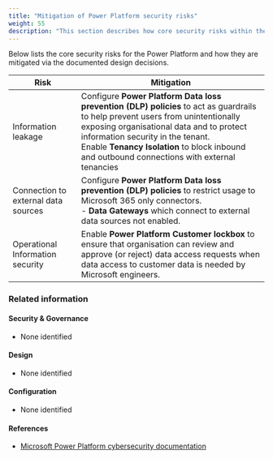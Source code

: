 ```yaml
---
title: "Mitigation of Power Platform security risks"
weight: 55
description: "This section describes how core security risks within the Power Platform will be mitigated for system(s) built using ASD's Blueprint for Secure Cloud."
---
```

Below lists the core security risks for the Power Platform and how they are mitigated via the documented design decisions.

| Risk                                | Mitigation                                                                                                                                                                                                                                                                                                         |
|-------------------------------------|--------------------------------------------------------------------------------------------------------------------------------------------------------------------------------------------------------------------------------------------------------------------------------------------------------------------|
| Information leakage                 | Configure **Power Platform Data loss prevention (DLP) policies** to act as guardrails to help prevent users from unintentionally exposing organisational data and to protect information security in the tenant.<br>Enable **Tenancy Isolation** to block inbound and outbound connections with external tenancies |
| Connection to external data sources | Configure **Power Platform Data loss prevention (DLP) policies** to restrict usage to Microsoft 365 only connectors.<br>- **Data Gateways** which connect to external data sources not enabled.                                                                                                                    |
| Operational Information security    | Enable **Power Platform Customer lockbox** to ensure that organisation can review and approve (or reject) data access requests when data access to customer data is needed by Microsoft engineers.                                                                                                                 |

### Related information

#### Security & Governance

* None identified

#### Design

* None identified

#### Configuration

* None identified

#### References

* [Microsoft Power Platform cybersecurity documentation](https://docs.microsoft.com/power-platform/admin/security)


